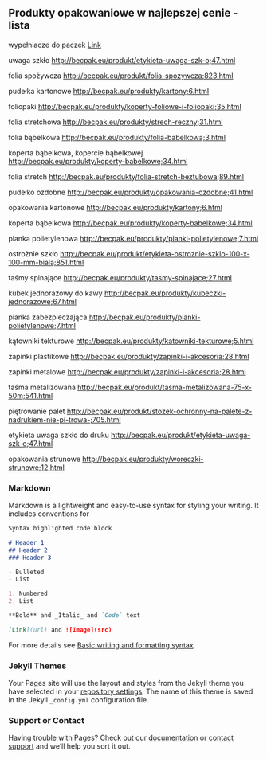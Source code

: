 ## Produkty opakowaniowe w najlepszej cenie - lista

wypełniacze do paczek
[Link](http://becpak.eu/produkty/wypelniacze-do-paczek;8.html)

uwaga szkło
http://becpak.eu/produkt/etykieta-uwaga-szk-o;47.html

folia spożywcza
http://becpak.eu/produkt/folia-spozywcza;823.html

pudełka kartonowe
http://becpak.eu/produkty/kartony;6.html

foliopaki
http://becpak.eu/produkty/koperty-foliowe-i-foliopaki;35.html

folia stretchowa
http://becpak.eu/produkty/strech-reczny;31.html

folia bąbelkowa
http://becpak.eu/produkty/folia-babelkowa;3.html

koperta bąbelkowa, kopercie bąbelkowej
http://becpak.eu/produkty/koperty-babelkowe;34.html

folia stretch
http://becpak.eu/produkty/folia-stretch-beztubowa;89.html

pudełko ozdobne
http://becpak.eu/produkty/opakowania-ozdobne;41.html

opakowania kartonowe
http://becpak.eu/produkty/kartony;6.html

koperta bąbelkowa
http://becpak.eu/produkty/koperty-babelkowe;34.html

pianka polietylenowa
http://becpak.eu/produkty/pianki-polietylenowe;7.html

ostrożnie szkło
http://becpak.eu/produkt/etykieta-ostroznie-szklo-100-x-100-mm-biala;851.html

taśmy spinające
http://becpak.eu/produkty/tasmy-spinajace;27.html

kubek jednorazowy do kawy
http://becpak.eu/produkty/kubeczki-jednorazowe;67.html

pianka zabezpieczająca
http://becpak.eu/produkty/pianki-polietylenowe;7.html

kątowniki tekturowe
http://becpak.eu/produkty/katowniki-tekturowe;5.html

zapinki plastikowe
http://becpak.eu/produkty/zapinki-i-akcesoria;28.html

zapinki metalowe
http://becpak.eu/produkty/zapinki-i-akcesoria;28.html

taśma metalizowana
http://becpak.eu/produkt/tasma-metalizowana-75-x-50m;541.html

piętrowanie palet
http://becpak.eu/produkt/stozek-ochronny-na-palete-z-nadrukiem-nie-pi-trowa-;705.html

etykieta uwaga szkło do druku
http://becpak.eu/produkt/etykieta-uwaga-szk-o;47.html

opakowania strunowe
http://becpak.eu/produkty/woreczki-strunowe;12.html

### Markdown

Markdown is a lightweight and easy-to-use syntax for styling your writing. It includes conventions for

```markdown
Syntax highlighted code block

# Header 1
## Header 2
### Header 3

- Bulleted
- List

1. Numbered
2. List

**Bold** and _Italic_ and `Code` text

[Link](url) and ![Image](src)
```

For more details see [Basic writing and formatting syntax](https://docs.github.com/en/github/writing-on-github/getting-started-with-writing-and-formatting-on-github/basic-writing-and-formatting-syntax).

### Jekyll Themes

Your Pages site will use the layout and styles from the Jekyll theme you have selected in your [repository settings](https://github.com/mikepowell2021/projekt1/settings/pages). The name of this theme is saved in the Jekyll `_config.yml` configuration file.

### Support or Contact

Having trouble with Pages? Check out our [documentation](https://docs.github.com/categories/github-pages-basics/) or [contact support](https://support.github.com/contact) and we’ll help you sort it out.
